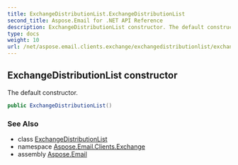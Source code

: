 ```yaml
---
title: ExchangeDistributionList.ExchangeDistributionList
second_title: Aspose.Email for .NET API Reference
description: ExchangeDistributionList constructor. The default constructor
type: docs
weight: 10
url: /net/aspose.email.clients.exchange/exchangedistributionlist/exchangedistributionlist/
---
```

## ExchangeDistributionList constructor

The default constructor.

```csharp
public ExchangeDistributionList()
```

### See Also

* class [ExchangeDistributionList](../)
* namespace [Aspose.Email.Clients.Exchange](../../exchangedistributionlist/)
* assembly [Aspose.Email](../../../)


